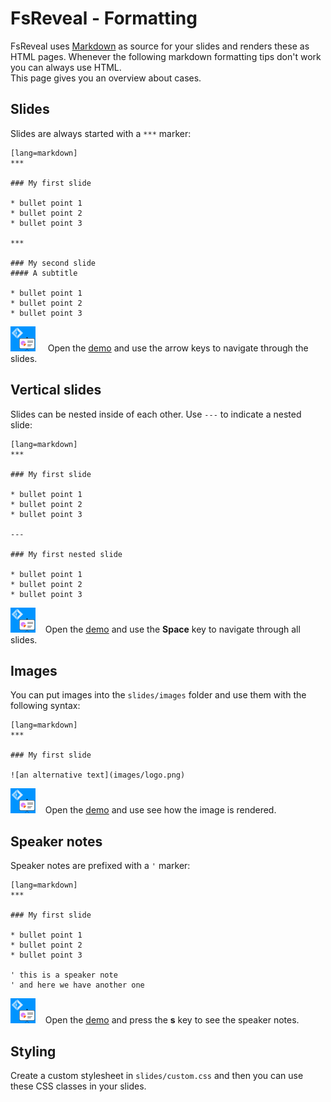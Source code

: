 # FsReveal - Formatting

FsReveal uses [Markdown](http://daringfireball.net/projects/markdown/syntax) as source for your slides and renders these as HTML pages.
Whenever the following markdown formatting tips don't work you can always use HTML.   
This page gives you an overview about cases.

## Slides

Slides are always started with a `***` marker:

    [lang=markdown]
    ***
  
  	### My first slide
  
  	* bullet point 1
  	* bullet point 2
  	* bullet point 3
  
  	***
  
  	### My second slide
  	#### A subtitle
  
  	* bullet point 1
  	* bullet point 2
  	* bullet point 3

<a href="samples/simple-slides" target="_blank"><img src="img/smalllogo.png" alt="See live demo"></a> &nbsp;&nbsp;&nbsp; Open the <a href="samples/simple-slides" target="_blank">demo</a> and use the arrow keys to navigate through the slides.

## Vertical slides

Slides can be nested inside of each other. Use `---` to indicate a nested slide:

    [lang=markdown]
    ***
  
  	### My first slide
  
  	* bullet point 1
  	* bullet point 2
  	* bullet point 3
  
  	---
  
  	### My first nested slide
  
  	* bullet point 1
  	* bullet point 2
  	* bullet point 3

<a href="samples/vertical-slides" target="_blank"><img src="img/smalllogo.png" alt="See live demo"></a> &nbsp;&nbsp;&nbsp;Open the <a href="samples/vertical-slides" target="_blank">demo</a> and use the <b>Space</b> key to navigate through all slides.

## Images

You can put images into the `slides/images` folder and use them with the following syntax:

    [lang=markdown]
    ***
  
  	### My first slide
  
  	![an alternative text](images/logo.png)

<a href="samples/slides-with-images" target="_blank"><img src="img/smalllogo.png" alt="See live demo"></a> &nbsp;&nbsp;&nbsp;Open the <a href="samples/slides-with-images" target="_blank">demo</a> and use see how the image is rendered.

## Speaker notes

Speaker notes are prefixed with a `'` marker:

    [lang=markdown]
    ***
  
  	### My first slide
  
  	* bullet point 1
  	* bullet point 2
  	* bullet point 3
 
    ' this is a speaker note
	' and here we have another one

<a href="samples/speaker-notes" target="_blank"><img src="img/smalllogo.png" alt="See live demo"></a> &nbsp;&nbsp;&nbsp;Open the <a href="samples/speaker-notes" target="_blank">demo</a> and press the <b>s</b> key to see the speaker notes.

## Styling

Create a custom stylesheet in `slides/custom.css` and then you can use these CSS classes in your slides.

